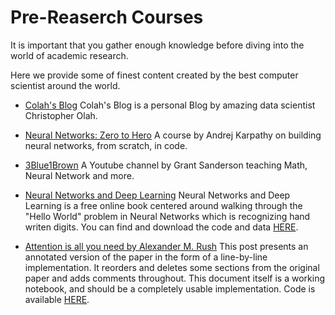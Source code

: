 # Pre-Reaserch Courses

It is important that you gather enough knowledge before diving into the world of academic research.

Here we provide some of finest content created by the best computer scientist around the world.

- [Colah's Blog](/Pre-Reaserch_Courses/Colah's_blog.md)
	Colah's Blog is a personal Blog by amazing data scientist Christopher Olah.

- [Neural Networks: Zero to Hero](/Pre-Reaserch_Courses/Neural_Networks:Zero_to_Hero.md)
	A course by Andrej Karpathy on building neural networks, from scratch, in code.

- [3Blue1Brown](/Pre-Reaserch_Courses/3Blue1Brown.md)
	A Youtube channel by Grant Sanderson teaching Math, Neural Network and more.

- [Neural Networks and Deep Learning](http://neuralnetworksanddeeplearning.com/index.html)
	Neural Networks and Deep Learning is a free online book centered around walking through the "Hello World" problem in Neural Networks which is recognizing hand writen digits. You can find and download the code and data [HERE](https://github.com/mnielsen/neural-networks-and-deep-learning).

- [Attention is all you need by Alexander M. Rush](https://nlp.seas.harvard.edu/annotated-transformer/)
	This post presents an annotated version of the paper in the form of a line-by-line implementation. It reorders and deletes some sections from the original paper and adds comments throughout. This document itself is a working notebook, and should be a completely usable implementation. Code is available [HERE](https://github.com/harvardnlp/annotated-transformer/).
